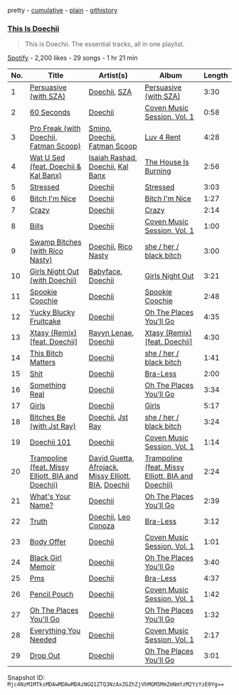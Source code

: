 pretty - [cumulative](/playlists/cumulative/37i9dQZF1DZ06evO2IQ4xi.md) - [plain](/playlists/plain/37i9dQZF1DZ06evO2IQ4xi) - [githistory](https://github.githistory.xyz/mackorone/spotify-playlist-archive/blob/main/playlists/plain/37i9dQZF1DZ06evO2IQ4xi)

### [This Is Doechii](https://open.spotify.com/playlist/37i9dQZF1DZ06evO2IQ4xi)

> This is Doechii\. The essential tracks, all in one playlist.

[Spotify](https://open.spotify.com/user/spotify) - 2,200 likes - 29 songs - 1 hr 21 min

| No. | Title | Artist(s) | Album | Length |
|---|---|---|---|---|
| 1 | [Persuasive \(with SZA\)](https://open.spotify.com/track/67v2UHujFruxWrDmjPYxD6) | [Doechii](https://open.spotify.com/artist/4E2rKHVDssGJm2SCDOMMJB), [SZA](https://open.spotify.com/artist/7tYKF4w9nC0nq9CsPZTHyP) | [Persuasive \(with SZA\)](https://open.spotify.com/album/7LYy99hyg4eHQeYkKPuS6R) | 3:30 |
| 2 | [60 Seconds](https://open.spotify.com/track/1NNwTBL6vDgSw14UDGWOte) | [Doechii](https://open.spotify.com/artist/4E2rKHVDssGJm2SCDOMMJB) | [Coven Music Session, Vol\. 1](https://open.spotify.com/album/5eXvrU5hvCyxZmOdVDVRSc) | 0:58 |
| 3 | [Pro Freak \(with Doechii, Fatman Scoop\)](https://open.spotify.com/track/16jl1W58vcK8Jd5ZGbvd5f) | [Smino](https://open.spotify.com/artist/1ybINI1qPiFbwDXamRtwxD), [Doechii](https://open.spotify.com/artist/4E2rKHVDssGJm2SCDOMMJB), [Fatman Scoop](https://open.spotify.com/artist/15GGbJKqC6w0VYyAJtjej6) | [Luv 4 Rent](https://open.spotify.com/album/6dtDTbVBQ9QwsNaqEnjsOT) | 4:28 |
| 4 | [Wat U Sed \(feat\. Doechii & Kal Banx\)](https://open.spotify.com/track/0VYchQkqpeEyh95D1pWqy2) | [Isaiah Rashad](https://open.spotify.com/artist/6aaMZ3fcfLv4tEbmY7bjRM), [Doechii](https://open.spotify.com/artist/4E2rKHVDssGJm2SCDOMMJB), [Kal Banx](https://open.spotify.com/artist/2TYRz7cFNZNPLUWRijsJNL) | [The House Is Burning](https://open.spotify.com/album/6TQ8nqw43uUOWu7Yqp58ko) | 2:56 |
| 5 | [Stressed](https://open.spotify.com/track/0VgFUdSwF7cdQMixbHIXzD) | [Doechii](https://open.spotify.com/artist/4E2rKHVDssGJm2SCDOMMJB) | [Stressed](https://open.spotify.com/album/5c83fHwumoUMJpwvPmVCX8) | 3:03 |
| 6 | [Bitch I'm Nice](https://open.spotify.com/track/7u5fFWlc7P46XWECmhyqNo) | [Doechii](https://open.spotify.com/artist/4E2rKHVDssGJm2SCDOMMJB) | [Bitch I'm Nice](https://open.spotify.com/album/1XME8elbyGZ3cmhq3rb7Vg) | 1:27 |
| 7 | [Crazy](https://open.spotify.com/track/2b1MCbfwRZ1teOX1vSm4Xt) | [Doechii](https://open.spotify.com/artist/4E2rKHVDssGJm2SCDOMMJB) | [Crazy](https://open.spotify.com/album/2a8cs4ziDk29KUAdUhHwQB) | 2:14 |
| 8 | [Bills](https://open.spotify.com/track/5LPXCjLSAPxTmOTSx4n308) | [Doechii](https://open.spotify.com/artist/4E2rKHVDssGJm2SCDOMMJB) | [Coven Music Session, Vol\. 1](https://open.spotify.com/album/5eXvrU5hvCyxZmOdVDVRSc) | 1:00 |
| 9 | [Swamp Bitches \(with Rico Nasty\)](https://open.spotify.com/track/2aOG6jVZnTqZwEhjGTcFMM) | [Doechii](https://open.spotify.com/artist/4E2rKHVDssGJm2SCDOMMJB), [Rico Nasty](https://open.spotify.com/artist/2OaHYHb2XcFPvqL3VsyPzU) | [she / her / black bitch](https://open.spotify.com/album/0MndM4dEwGOjtuKE1aP2Tb) | 3:00 |
| 10 | [Girls Night Out \(with Doechii\)](https://open.spotify.com/track/74FInvmyz8taG35p8QYU6J) | [Babyface](https://open.spotify.com/artist/3aVoqlJOYx31lH1gibGDt3), [Doechii](https://open.spotify.com/artist/4E2rKHVDssGJm2SCDOMMJB) | [Girls Night Out](https://open.spotify.com/album/20BluhELkpoDsYhUOpUMye) | 3:21 |
| 11 | [Spookie Coochie](https://open.spotify.com/track/3QKKtAgmUkgt4uKpX5Hmlf) | [Doechii](https://open.spotify.com/artist/4E2rKHVDssGJm2SCDOMMJB) | [Spookie Coochie](https://open.spotify.com/album/46RN9zImhSX796Prj1VDkR) | 2:48 |
| 12 | [Yucky Blucky Fruitcake](https://open.spotify.com/track/1j3SdMJfeRJXycCp50boYE) | [Doechii](https://open.spotify.com/artist/4E2rKHVDssGJm2SCDOMMJB) | [Oh The Places You’ll Go](https://open.spotify.com/album/0VV963BfZvQmjzZ14ai7Gu) | 4:35 |
| 13 | [Xtasy \(Remix\) \[feat\. Doechii\]](https://open.spotify.com/track/610faOY46uYOBi3KXazpSj) | [Ravyn Lenae](https://open.spotify.com/artist/5RTLRtXjbXI2lSXc6jxlAz), [Doechii](https://open.spotify.com/artist/4E2rKHVDssGJm2SCDOMMJB) | [Xtasy \(Remix\) \[feat\. Doechii\]](https://open.spotify.com/album/4Wofyf34UgjYpqwPAELW7n) | 4:30 |
| 14 | [This Bitch Matters](https://open.spotify.com/track/6o7XKljPp21NuqMwqAcDRP) | [Doechii](https://open.spotify.com/artist/4E2rKHVDssGJm2SCDOMMJB) | [she / her / black bitch](https://open.spotify.com/album/0MndM4dEwGOjtuKE1aP2Tb) | 1:41 |
| 15 | [Shit](https://open.spotify.com/track/5A1brlnMQDvsDl9W2IOY69) | [Doechii](https://open.spotify.com/artist/4E2rKHVDssGJm2SCDOMMJB) | [Bra\-Less](https://open.spotify.com/album/37qnx9fyIcMonemFUpDwNv) | 2:00 |
| 16 | [Something Real](https://open.spotify.com/track/2Xrc2SOmcCHi9Fx5PynXVe) | [Doechii](https://open.spotify.com/artist/4E2rKHVDssGJm2SCDOMMJB) | [Oh The Places You’ll Go](https://open.spotify.com/album/0VV963BfZvQmjzZ14ai7Gu) | 3:34 |
| 17 | [Girls](https://open.spotify.com/track/7zV60o01JXW3Hff1xgTHOX) | [Doechii](https://open.spotify.com/artist/4E2rKHVDssGJm2SCDOMMJB) | [Girls](https://open.spotify.com/album/1Y8LXsmhhG4XtEo150UCo9) | 5:17 |
| 18 | [Bitches Be \(with Jst Ray\)](https://open.spotify.com/track/24CY4TWscXoyZRrmsQdiq1) | [Doechii](https://open.spotify.com/artist/4E2rKHVDssGJm2SCDOMMJB), [Jst Ray](https://open.spotify.com/artist/4A2ptrgQSJtQrbfltEpoCR) | [she / her / black bitch](https://open.spotify.com/album/0MndM4dEwGOjtuKE1aP2Tb) | 3:24 |
| 19 | [Doechii 101](https://open.spotify.com/track/5B1nejtbQUzQXJpgzlLd31) | [Doechii](https://open.spotify.com/artist/4E2rKHVDssGJm2SCDOMMJB) | [Coven Music Session, Vol\. 1](https://open.spotify.com/album/5eXvrU5hvCyxZmOdVDVRSc) | 1:14 |
| 20 | [Trampoline \(feat\. Missy Elliott, BIA and Doechii\)](https://open.spotify.com/track/0gIVNoo3H05GyR4ExxmQOa) | [David Guetta](https://open.spotify.com/artist/1Cs0zKBU1kc0i8ypK3B9ai), [Afrojack](https://open.spotify.com/artist/4D75GcNG95ebPtNvoNVXhz), [Missy Elliott](https://open.spotify.com/artist/2wIVse2owClT7go1WT98tk), [BIA](https://open.spotify.com/artist/6veh5zbFpm31XsPdjBgPER), [Doechii](https://open.spotify.com/artist/4E2rKHVDssGJm2SCDOMMJB) | [Trampoline \(feat\. Missy Elliott, BIA and Doechii\)](https://open.spotify.com/album/2Pr2gqGNGdyyqUMCkQ0V2V) | 2:24 |
| 21 | [What's Your Name?](https://open.spotify.com/track/3MLvQJFO1ofeMnrz5tS1RE) | [Doechii](https://open.spotify.com/artist/4E2rKHVDssGJm2SCDOMMJB) | [Oh The Places You’ll Go](https://open.spotify.com/album/0VV963BfZvQmjzZ14ai7Gu) | 2:39 |
| 22 | [Truth](https://open.spotify.com/track/0IKtWsq2bcDtnwExB1qPcS) | [Doechii](https://open.spotify.com/artist/4E2rKHVDssGJm2SCDOMMJB), [Leo Conoza](https://open.spotify.com/artist/1anM50N1LFZc279qfqE9qS) | [Bra\-Less](https://open.spotify.com/album/37qnx9fyIcMonemFUpDwNv) | 3:12 |
| 23 | [Body Offer](https://open.spotify.com/track/5hkfoVa5xBk7mOAXbVzroj) | [Doechii](https://open.spotify.com/artist/4E2rKHVDssGJm2SCDOMMJB) | [Coven Music Session, Vol\. 1](https://open.spotify.com/album/5eXvrU5hvCyxZmOdVDVRSc) | 1:01 |
| 24 | [Black Girl Memoir](https://open.spotify.com/track/6TmMjGz6kN1gHq1TCzkL6Z) | [Doechii](https://open.spotify.com/artist/4E2rKHVDssGJm2SCDOMMJB) | [Oh The Places You’ll Go](https://open.spotify.com/album/0VV963BfZvQmjzZ14ai7Gu) | 3:40 |
| 25 | [Pms](https://open.spotify.com/track/1bkrjP1Ng2W4k2xC48PKzc) | [Doechii](https://open.spotify.com/artist/4E2rKHVDssGJm2SCDOMMJB) | [Bra\-Less](https://open.spotify.com/album/37qnx9fyIcMonemFUpDwNv) | 4:37 |
| 26 | [Pencil Pouch](https://open.spotify.com/track/2kJ0e9Oxfl56GMhzACflTS) | [Doechii](https://open.spotify.com/artist/4E2rKHVDssGJm2SCDOMMJB) | [Coven Music Session, Vol\. 1](https://open.spotify.com/album/5eXvrU5hvCyxZmOdVDVRSc) | 1:42 |
| 27 | [Oh The Places You'll Go](https://open.spotify.com/track/3yO5tcTaJcJwoWdlPfcacz) | [Doechii](https://open.spotify.com/artist/4E2rKHVDssGJm2SCDOMMJB) | [Oh The Places You’ll Go](https://open.spotify.com/album/0VV963BfZvQmjzZ14ai7Gu) | 1:32 |
| 28 | [Everything You Needed](https://open.spotify.com/track/1qn7230d9Ky4xkrV5eH0E7) | [Doechii](https://open.spotify.com/artist/4E2rKHVDssGJm2SCDOMMJB) | [Coven Music Session, Vol\. 1](https://open.spotify.com/album/5eXvrU5hvCyxZmOdVDVRSc) | 2:17 |
| 29 | [Drop Out](https://open.spotify.com/track/2CurM6dvt60EhRzNrU14EE) | [Doechii](https://open.spotify.com/artist/4E2rKHVDssGJm2SCDOMMJB) | [Oh The Places You’ll Go](https://open.spotify.com/album/0VV963BfZvQmjzZ14ai7Gu) | 3:01 |

Snapshot ID: `Mjc4NzM1MTksMDAwMDAwMDAzNGQ1ZTQ3NzAxZGZhZjVhMGM5MmZmNmYzM2YzYzE0Yg==`
